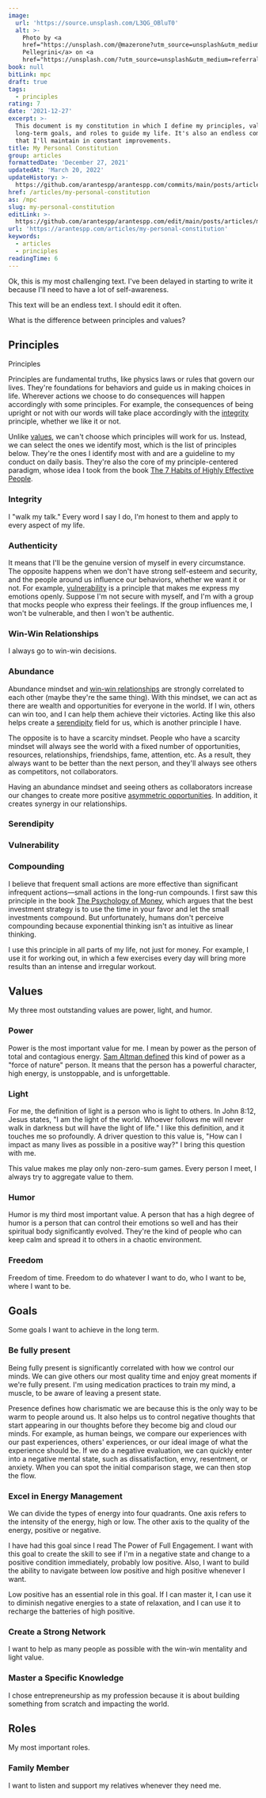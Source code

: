 ```yaml
---
image:
  url: 'https://source.unsplash.com/L3QG_OBluT0'
  alt: >-
    Photo by <a
    href="https://unsplash.com/@mazerone?utm_source=unsplash&utm_medium=referral&utm_content=creditCopyText">Simone
    Pellegrini</a> on <a
    href="https://unsplash.com/?utm_source=unsplash&utm_medium=referral&utm_content=creditCopyText">Unsplash</a>
book: null
bitLink: mpc
draft: true
tags:
  - principles
rating: 7
date: '2021-12-27'
excerpt: >-
  This document is my constitution in which I define my principles, values,
  long-term goals, and roles to guide my life. It's also an endless composition
  that I'll maintain in constant improvements.
title: My Personal Constitution
group: articles
formattedDate: 'December 27, 2021'
updatedAt: 'March 20, 2022'
updateHistory: >-
  https://github.com/arantespp/arantespp.com/commits/main/posts/articles/my-personal-constitution.md
href: /articles/my-personal-constitution
as: /mpc
slug: my-personal-constitution
editLink: >-
  https://github.com/arantespp/arantespp.com/edit/main/posts/articles/my-personal-constitution.md
url: 'https://arantespp.com/articles/my-personal-constitution'
keywords:
  - articles
  - principles
readingTime: 6
---
```


Ok, this is my most challenging text. I've been delayed in starting to write it because I'll need to have a lot of self-awareness.

This text will be an endless text. I should edit it often.

What is the difference between principles and values?

## Principles

Principles

Principles are fundamental truths, like physics laws or rules that govern our lives. They're foundations for behaviors and guide us in making choices in life. Wherever actions we choose to do consequences will happen accordingly with some principles. For example, the consequences of being upright or not with our words will take place accordingly with the [integrity](###integrity) principle, whether we like it or not.

Unlike [values](##values), we can't choose which principles will work for us. Instead, we can select the ones we identify most, which is the list of principles below. They're the ones I identify most with and are a guideline to my conduct on daily basis. They're also the core of my principle-centered paradigm, whose idea I took from the book [The 7 Habits of Highly Effective People](/t7hhep).

### Integrity

I "walk my talk." Every word I say I do, I'm honest to them and apply to every aspect of my life.

### Authenticity

It means that I'll be the genuine version of myself in every circumstance. The opposite happens when we don't have strong self-esteem and security, and the people around us influence our behaviors, whether we want it or not. For example, [vulnerability](###vulnerability) is a principle that makes me express my emotions openly. Suppose I'm not secure with myself, and I'm with a group that mocks people who express their feelings. If the group influences me, I won't be vulnerable, and then I won't be authentic.

### Win-Win Relationships

I always go to win-win decisions.

### Abundance

Abundance mindset and [win-win relationships](#win-win-relationships) are strongly correlated to each other (maybe they're the same thing). With this mindset, we can act as there are wealth and opportunities for everyone in the world. If I win, others can win too, and I can help them achieve their victories. Acting like this also helps create a [serendipity](#serendipity) field for us, which is another principle I have.

The opposite is to have a scarcity mindset. People who have a scarcity mindset will always see the world with a fixed number of opportunities, resources, relationships, friendships, fame, attention, etc. As a result, they always want to be better than the next person, and they'll always see others as competitors, not collaborators.

Having an abundance mindset and seeing others as collaborators increase our changes to create more positive [asymmetric opportunities](/zettel/asymmetric-opportunity). In addition, it creates synergy in our relationships.

### Serendipity

### Vulnerability

### Compounding

I believe that frequent small actions are more effective than significant infrequent actions—small actions in the long-run compounds. I first saw this principle in the book [The Psychology of Money](/tpom), which argues that the best investment strategy is to use the time in your favor and let the small investments compound. But unfortunately, humans don't perceive compounding because exponential thinking isn't as intuitive as linear thinking.

I use this principle in all parts of my life, not just for money. For example, I use it for working out, in which a few exercises every day will bring more results than an intense and irregular workout.

## Values

My three most outstanding values are power, light, and humor.

### Power

Power is the most important value for me. I mean by power as the person of total and contagious energy. [Sam Altman defined](https://blog.samaltman.com/how-to-be-successful) this kind of power as a "force of nature" person. It means that the person has a powerful character, high energy, is unstoppable, and is unforgettable.

### Light

For me, the definition of light is a person who is light to others. In John 8:12, Jesus states, "I am the light of the world. Whoever follows me will never walk in darkness but will have the light of life." I like this definition, and it touches me so profoundly. A driver question to this value is, "How can I impact as many lives as possible in a positive way?" I bring this question with me.

This value makes me play only non-zero-sum games. Every person I meet, I always try to aggregate value to them.

### Humor

Humor is my third most important value. A person that has a high degree of humor is a person that can control their emotions so well and has their spiritual body significantly evolved. They're the kind of people who can keep calm and spread it to others in a chaotic environment.

### Freedom

Freedom of time. Freedom to do whatever I want to do, who I want to be, where I want to be.

## Goals

Some goals I want to achieve in the long term.

### Be fully present

Being fully present is significantly correlated with how we control our minds. We can give others our most quality time and enjoy great moments if we're fully present. I'm using medication practices to train my mind, a muscle, to be aware of leaving a present state.

Presence defines how charismatic we are because this is the only way to be warm to people around us. It also helps us to control negative thoughts that start appearing in our thoughts before they become big and cloud our minds. For example, as human beings, we compare our experiences with our past experiences, others' experiences, or our ideal image of what the experience should be. If we do a negative evaluation, we can quickly enter into a negative mental state, such as dissatisfaction, envy, resentment, or anxiety. When you can spot the initial comparison stage, we can then stop the flow.

### Excel in Energy Management

We can divide the types of energy into four quadrants. One axis refers to the intensity of the energy, high or low. The other axis to the quality of the energy, positive or negative.

I have had this goal since I read The Power of Full Engagement. I want with this goal to create the skill to see if I'm in a negative state and change to a positive condition immediately, probably low positive. Also, I want to build the ability to navigate between low positive and high positive whenever I want.

Low positive has an essential role in this goal. If I can master it, I can use it to diminish negative energies to a state of relaxation, and I can use it to recharge the batteries of high positive.

### Create a Strong Network

I want to help as many people as possible with the win-win mentality and light value.

### Master a Specific Knowledge

I chose entrepreneurship as my profession because it is about building something from scratch and impacting the world.

## Roles

My most important roles.

### Family Member

I want to listen and support my relatives whenever they need me.
